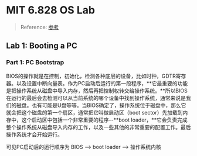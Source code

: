 # MIT 6.828 OS Lab

> Reference: [参考](https://zhuanlan.zhihu.com/p/74028717?utm_source=wechat_session&utm_medium=social&utm_oi=619085716488065024&utm_content=sec)

## Lab 1: Booting a PC

### Part 1: PC Bootstrap

BIOS的操作就是在控制，初始化，检测各种底层的设备，比如时钟，GDTR寄存器。以及设置中断向量表。作为PC启动后运行的第一段程序，**它最重要的功能是把操作系统从磁盘中导入内存，然后再把控制权转交给操作系统。**所以BIOS在运行的最后会去检测可以从当前系统的哪个设备中找到操作系统，通常来说是我们的磁盘。也有可能是U盘等等。当BIOS确定了，操作系统位于磁盘中，那么它就会把这个磁盘的第一个扇区，通常把它叫做启动区（boot sector）先加载到内存中，这个启动区中包括一个非常重要的程序--**boot loader，**它会负责完成整个操作系统从磁盘导入内存的工作，以及一些其他的非常重要的配置工作。最后操作系统才会开始运行。

 可见PC启动后的运行顺序为 BIOS --> boot loader --> 操作系统内核

